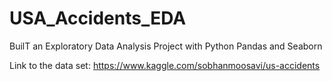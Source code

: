 # USA_Accidents_EDA
BuilT an Exploratory Data Analysis Project  with Python Pandas and Seaborn

Link to the data set: https://www.kaggle.com/sobhanmoosavi/us-accidents
